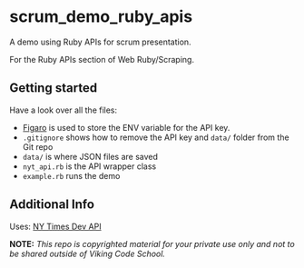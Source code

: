scrum_demo_ruby_apis
====================

A demo using Ruby APIs for scrum presentation.

For the Ruby APIs section of Web Ruby/Scraping.



## Getting started

Have a look over all the files:

- [Figaro](https://github.com/laserlemon/figaro) is used to store the ENV variable for the API key.
- `.gitignore` shows how to remove the API key and `data/` folder from the Git repo
- `data/` is where JSON files are saved
- `nyt_api.rb` is the API wrapper class
- `example.rb` runs the demo
 


## Additional Info

Uses: [NY Times Dev API](https://developer.nytimes.com)


**NOTE:** *This repo is copyrighted material for your private use only and not to be shared outside of Viking Code School.*


